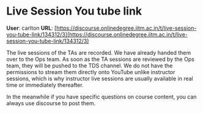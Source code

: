 # Live Session You tube link

**User**: carlton
**URL**: [https://discourse.onlinedegree.iitm.ac.in/t/live-session-you-tube-link/134312/3](https://discourse.onlinedegree.iitm.ac.in/t/live-session-you-tube-link/134312/3)

The live sessions of the TAs are recorded. We have already handed them over to the Ops team. As soon as the TA sessions are reviewed by the Ops team, they will be pushed to the TDS channel. We do not have the permissions to stream them directly onto YouTube unlike instructor sessions, which is why instructor live sessions are usually available in real time or immediately thereafter.

In the meanwhile if you have specific questions on course content, you can always use discourse to post them.
